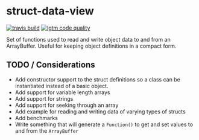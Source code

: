 # struct-data-view

<!-- [![npm version](https://img.shields.io/npm/v/js-struct-data-view.svg?style=flat-square)](https://www.npmjs.com/package/js-struct-data-view) -->
[![travis build](https://img.shields.io/travis/gkjohnson/js-struct-data-view.svg?style=flat-square)](https://travis-ci.org/gkjohnson/js-struct-data-view)
[![lgtm code quality](https://img.shields.io/lgtm/grade/javascript/g/gkjohnson/js-struct-data-view.svg?style=flat-square&label=code-quality)](https://lgtm.com/projects/g/gkjohnson/js-struct-data-view/)

Set of functions used to read and write object data to and from an ArrayBuffer. Useful for keeping object definitions in a compact form.

## TODO / Considerations

- Add constructor support to the struct definitions so a class can be instantiated instead of a basic object.
- Add support for variable length arrays
- Add support for strings
- Add support for seeking through an array
- Add example for reading and writing data of varying types of structs
- Add benchmarks
- Write something that will generate a `Function()` to get and set values to and from the `ArrayBuffer`
